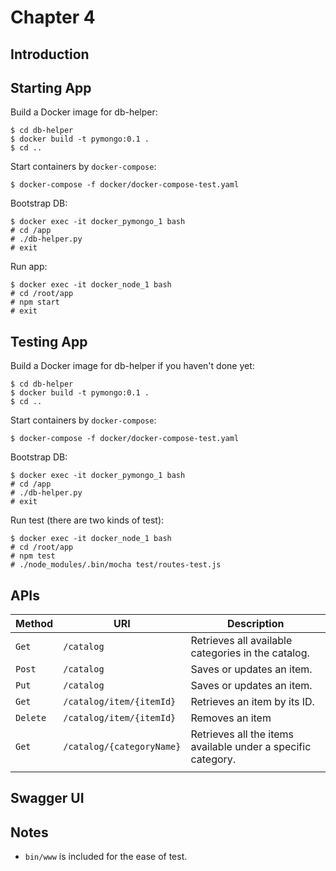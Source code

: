 # Chapter 4

## Introduction

## Starting App

Build a Docker image for db-helper:

```
$ cd db-helper
$ docker build -t pymongo:0.1 .
$ cd ..
```

Start containers by `docker-compose`:

```
$ docker-compose -f docker/docker-compose-test.yaml 
```

Bootstrap DB:

```
$ docker exec -it docker_pymongo_1 bash
# cd /app
# ./db-helper.py
# exit
```

Run app:

```
$ docker exec -it docker_node_1 bash
# cd /root/app
# npm start
# exit
```

## Testing App

Build a Docker image for db-helper if you haven't done yet:

```
$ cd db-helper
$ docker build -t pymongo:0.1 .
$ cd ..
```

Start containers by `docker-compose`:

```
$ docker-compose -f docker/docker-compose-test.yaml 
```

Bootstrap DB:

```
$ docker exec -it docker_pymongo_1 bash
# cd /app
# ./db-helper.py
# exit
```

Run test (there are two kinds of test):

```
$ docker exec -it docker_node_1 bash
# cd /root/app
# npm test
# ./node_modules/.bin/mocha test/routes-test.js
```


## APIs

| Method   | URI                       | Description                                                  |
|----------|---------------------------|--------------------------------------------------------------|
| `Get`    | `/catalog`                | Retrieves all available categories in the catalog.           |
| `Post`   | `/catalog`                | Saves or updates an item.                                    |
| `Put`    | `/catalog`                | Saves or updates an item.                                    |
| `Get`    | `/catalog/item/{itemId}` | Retrieves an item by its ID.                                 |
| `Delete` | `/catalog/item/{itemId}`         | Removes an item               
| `Get`    | `/catalog/{categoryName}`  | Retrieves all the items available under a specific category. |
                               |


## Swagger UI

## Notes


* `bin/www` is included for the ease of test.

